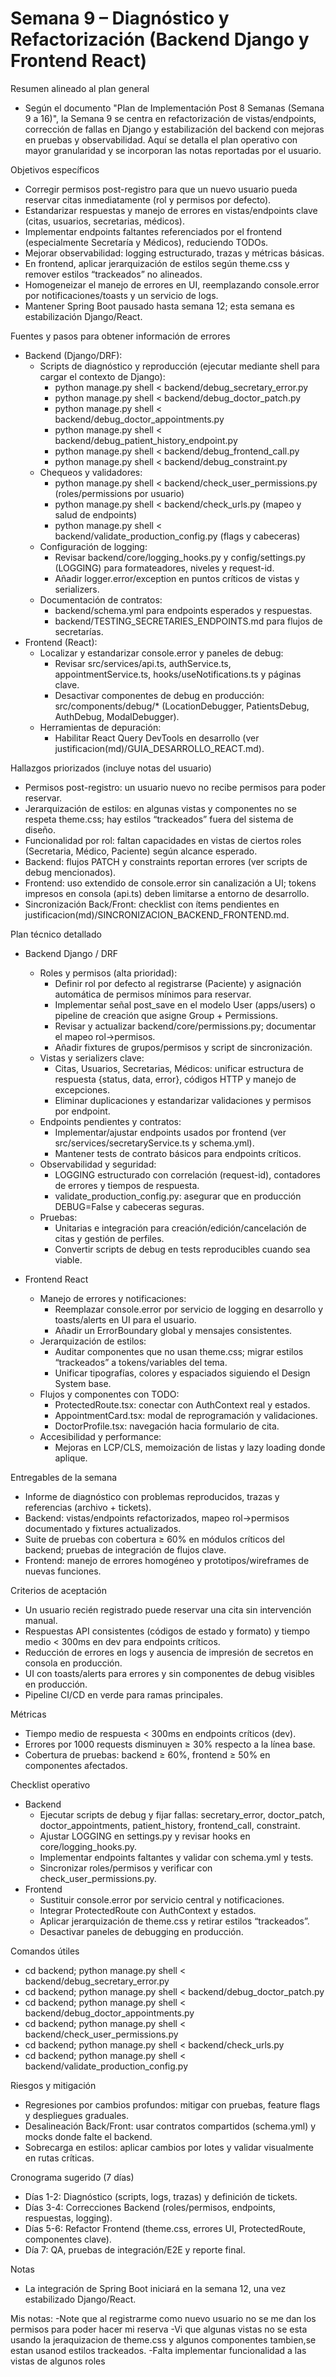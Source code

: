 # Semana 9 – Diagnóstico y Refactorización (Backend Django y Frontend React)

Resumen alineado al plan general
- Según el documento "Plan de Implementación Post 8 Semanas (Semana 9 a 16)", la Semana 9 se centra en refactorización de vistas/endpoints, corrección de fallas en Django y estabilización del backend con mejoras en pruebas y observabilidad. Aquí se detalla el plan operativo con mayor granularidad y se incorporan las notas reportadas por el usuario.

Objetivos específicos
- Corregir permisos post-registro para que un nuevo usuario pueda reservar citas inmediatamente (rol y permisos por defecto).
- Estandarizar respuestas y manejo de errores en vistas/endpoints clave (citas, usuarios, secretarias, médicos).
- Implementar endpoints faltantes referenciados por el frontend (especialmente Secretaría y Médicos), reduciendo TODOs.
- Mejorar observabilidad: logging estructurado, trazas y métricas básicas.
- En frontend, aplicar jerarquización de estilos según theme.css y remover estilos “trackeados” no alineados.
- Homogeneizar el manejo de errores en UI, reemplazando console.error por notificaciones/toasts y un servicio de logs.
- Mantener Spring Boot pausado hasta semana 12; esta semana es estabilización Django/React.

Fuentes y pasos para obtener información de errores
- Backend (Django/DRF):
  - Scripts de diagnóstico y reproducción (ejecutar mediante shell para cargar el contexto de Django):
    - python manage.py shell < backend/debug_secretary_error.py
    - python manage.py shell < backend/debug_doctor_patch.py
    - python manage.py shell < backend/debug_doctor_appointments.py
    - python manage.py shell < backend/debug_patient_history_endpoint.py
    - python manage.py shell < backend/debug_frontend_call.py
    - python manage.py shell < backend/debug_constraint.py
  - Chequeos y validadores:
    - python manage.py shell < backend/check_user_permissions.py (roles/permissions por usuario)
    - python manage.py shell < backend/check_urls.py (mapeo y salud de endpoints)
    - python manage.py shell < backend/validate_production_config.py (flags y cabeceras)
  - Configuración de logging:
    - Revisar backend/core/logging_hooks.py y config/settings.py (LOGGING) para formateadores, niveles y request-id.
    - Añadir logger.error/exception en puntos críticos de vistas y serializers.
  - Documentación de contratos:
    - backend/schema.yml para endpoints esperados y respuestas.
    - backend/TESTING_SECRETARIES_ENDPOINTS.md para flujos de secretarías.
- Frontend (React):
  - Localizar y estandarizar console.error y paneles de debug:
    - Revisar src/services/api.ts, authService.ts, appointmentService.ts, hooks/useNotifications.ts y páginas clave.
    - Desactivar componentes de debug en producción: src/components/debug/* (LocationDebugger, PatientsDebug, AuthDebug, ModalDebugger).
  - Herramientas de depuración:
    - Habilitar React Query DevTools en desarrollo (ver justificacion(md)/GUIA_DESARROLLO_REACT.md).

Hallazgos priorizados (incluye notas del usuario)
- Permisos post-registro: un usuario nuevo no recibe permisos para poder reservar.
- Jerarquización de estilos: en algunas vistas y componentes no se respeta theme.css; hay estilos “trackeados” fuera del sistema de diseño.
- Funcionalidad por rol: faltan capacidades en vistas de ciertos roles (Secretaria, Médico, Paciente) según alcance esperado.
- Backend: flujos PATCH y constraints reportan errores (ver scripts de debug mencionados).
- Frontend: uso extendido de console.error sin canalización a UI; tokens impresos en consola (api.ts) deben limitarse a entorno de desarrollo.
- Sincronización Back/Front: checklist con ítems pendientes en justificacion(md)/SINCRONIZACION_BACKEND_FRONTEND.md.

Plan técnico detallado
- Backend Django / DRF
  - Roles y permisos (alta prioridad):
    - Definir rol por defecto al registrarse (Paciente) y asignación automática de permisos mínimos para reservar.
    - Implementar señal post_save en el modelo User (apps/users) o pipeline de creación que asigne Group + Permissions.
    - Revisar y actualizar backend/core/permissions.py; documentar el mapeo rol→permisos.
    - Añadir fixtures de grupos/permisos y script de sincronización.
  - Vistas y serializers clave:
    - Citas, Usuarios, Secretarias, Médicos: unificar estructura de respuesta {status, data, error}, códigos HTTP y manejo de excepciones.
    - Eliminar duplicaciones y estandarizar validaciones y permisos por endpoint.
  - Endpoints pendientes y contratos:
    - Implementar/ajustar endpoints usados por frontend (ver src/services/secretaryService.ts y schema.yml).
    - Mantener tests de contrato básicos para endpoints críticos.
  - Observabilidad y seguridad:
    - LOGGING estructurado con correlación (request-id), contadores de errores y tiempos de respuesta.
    - validate_production_config.py: asegurar que en producción DEBUG=False y cabeceras seguras.
  - Pruebas:
    - Unitarias e integración para creación/edición/cancelación de citas y gestión de perfiles.
    - Convertir scripts de debug en tests reproducibles cuando sea viable.

- Frontend React
  - Manejo de errores y notificaciones:
    - Reemplazar console.error por servicio de logging en desarrollo y toasts/alerts en UI para el usuario.
    - Añadir un ErrorBoundary global y mensajes consistentes.
  - Jerarquización de estilos:
    - Auditar componentes que no usan theme.css; migrar estilos “trackeados” a tokens/variables del tema.
    - Unificar tipografías, colores y espaciados siguiendo el Design System base.
  - Flujos y componentes con TODO:
    - ProtectedRoute.tsx: conectar con AuthContext real y estados.
    - AppointmentCard.tsx: modal de reprogramación y validaciones.
    - DoctorProfile.tsx: navegación hacia formulario de cita.
  - Accesibilidad y performance:
    - Mejoras en LCP/CLS, memoización de listas y lazy loading donde aplique.

Entregables de la semana
- Informe de diagnóstico con problemas reproducidos, trazas y referencias (archivo + tickets).
- Backend: vistas/endpoints refactorizados, mapeo rol→permisos documentado y fixtures actualizados.
- Suite de pruebas con cobertura ≥ 60% en módulos críticos del backend; pruebas de integración de flujos clave.
- Frontend: manejo de errores homogéneo y prototipos/wireframes de nuevas funciones.

Criterios de aceptación
- Un usuario recién registrado puede reservar una cita sin intervención manual.
- Respuestas API consistentes (códigos de estado y formato) y tiempo medio < 300ms en dev para endpoints críticos.
- Reducción de errores en logs y ausencia de impresión de secretos en consola en producción.
- UI con toasts/alerts para errores y sin componentes de debug visibles en producción.
- Pipeline CI/CD en verde para ramas principales.

Métricas
- Tiempo medio de respuesta < 300ms en endpoints críticos (dev).
- Errores por 1000 requests disminuyen ≥ 30% respecto a la línea base.
- Cobertura de pruebas: backend ≥ 60%, frontend ≥ 50% en componentes afectados.

Checklist operativo
- Backend
  - Ejecutar scripts de debug y fijar fallas: secretary_error, doctor_patch, doctor_appointments, patient_history, frontend_call, constraint.
  - Ajustar LOGGING en settings.py y revisar hooks en core/logging_hooks.py.
  - Implementar endpoints faltantes y validar con schema.yml y tests.
  - Sincronizar roles/permisos y verificar con check_user_permissions.py.
- Frontend
  - Sustituir console.error por servicio central y notificaciones.
  - Integrar ProtectedRoute con AuthContext y estados.
  - Aplicar jerarquización de theme.css y retirar estilos “trackeados”.
  - Desactivar paneles de debugging en producción.

Comandos útiles
- cd backend; python manage.py shell < backend/debug_secretary_error.py
- cd backend; python manage.py shell < backend/debug_doctor_patch.py
- cd backend; python manage.py shell < backend/debug_doctor_appointments.py
- cd backend; python manage.py shell < backend/check_user_permissions.py
- cd backend; python manage.py shell < backend/check_urls.py
- cd backend; python manage.py shell < backend/validate_production_config.py

Riesgos y mitigación
- Regresiones por cambios profundos: mitigar con pruebas, feature flags y despliegues graduales.
- Desalineación Back/Front: usar contratos compartidos (schema.yml) y mocks donde falte el backend.
- Sobrecarga en estilos: aplicar cambios por lotes y validar visualmente en rutas críticas.

Cronograma sugerido (7 días)
- Días 1-2: Diagnóstico (scripts, logs, trazas) y definición de tickets.
- Días 3-4: Correcciones Backend (roles/permisos, endpoints, respuestas, logging).
- Días 5-6: Refactor Frontend (theme.css, errores UI, ProtectedRoute, componentes clave).
- Día 7: QA, pruebas de integración/E2E y reporte final.

Notas
- La integración de Spring Boot iniciará en la semana 12, una vez estabilizado Django/React.

Mis notas:
-Note que al registrarme como nuevo usuario no se me dan los permisos para poder hacer mi reserva
-Vi que algunas vistas no se esta usando la jeraquizacion de theme.css y algunos componentes tambien,se estan usanod estilos trackeados.
-Falta implementar funcionalidad a las vistas de algunos roles